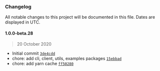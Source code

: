 ### Changelog

All notable changes to this project will be documented in this file. Dates are displayed in UTC.

#### 1.0.0-beta.28

> 20 October 2020

-   Initial commit [`3de4cdd`](https://github.com/protokol/commons/commit/3de4cdd22ac02ef72e8a4ab878db252e6fb2b1e0)
-   chore: add cli, client, utils, examples packages [`15ebbad`](https://github.com/protokol/commons/commit/15ebbadeb5bfb9d73c93d32512092c2cad2d52f7)
-   chore: add yarn cache [`ff50280`](https://github.com/protokol/commons/commit/ff50280487718f26c58e6351d952bba2138282fe)

